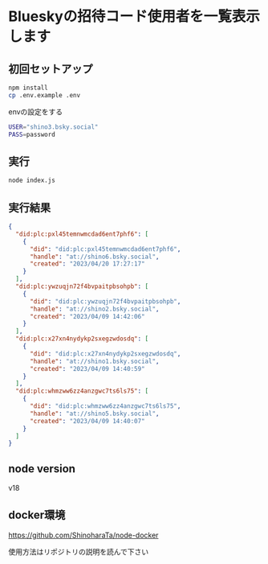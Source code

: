 # Blueskyの招待コード使用者を一覧表示します

## 初回セットアップ

```bash
npm install  
cp .env.example .env
```

envの設定をする

```bash
USER="shino3.bsky.social"
PASS=password
```

## 実行

```bash
node index.js
```

## 実行結果

```json
{
  "did:plc:pxl45temnwmcdad6ent7phf6": [
    {
      "did": "did:plc:pxl45temnwmcdad6ent7phf6",
      "handle": "at://shino6.bsky.social",
      "created": "2023/04/20 17:27:17"
    }
  ],
  "did:plc:ywzuqjn72f4bvpaitpbsohpb": [
    {
      "did": "did:plc:ywzuqjn72f4bvpaitpbsohpb",
      "handle": "at://shino2.bsky.social",
      "created": "2023/04/09 14:42:06"
    }
  ],
  "did:plc:x27xn4nydykp2sxegzwdosdq": [
    {
      "did": "did:plc:x27xn4nydykp2sxegzwdosdq",
      "handle": "at://shino1.bsky.social",
      "created": "2023/04/09 14:40:59"
    }
  ],
  "did:plc:whmzww6zz4anzgwc7ts6ls75": [
    {
      "did": "did:plc:whmzww6zz4anzgwc7ts6ls75",
      "handle": "at://shino5.bsky.social",
      "created": "2023/04/09 14:40:07"
    }
  ]
}  
```

## node version

v18

## docker環境

https://github.com/ShinoharaTa/node-docker

使用方法はリポジトリの説明を読んで下さい

